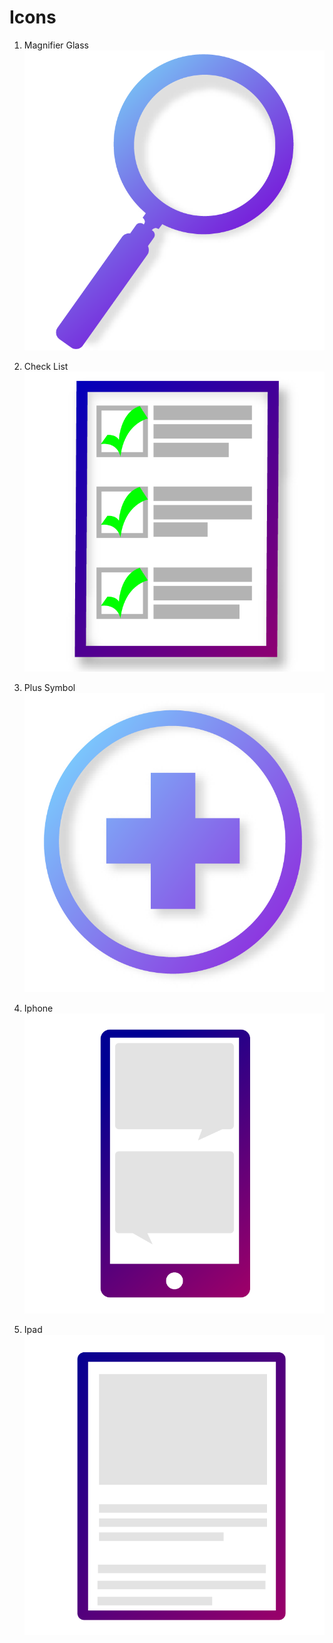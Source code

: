 
# Icons

1. Magnifier Glass
![Magnifier Glass](/Projects/Icons/Icons-1-01.png)


1. Check List
![Check List](/Projects/Icons/Icons-1-02.png)


1. Plus Symbol
![Plus Symbol](/Projects/Icons/Icons-1-03.png)


1. Iphone
![Iphone](/Projects/Icons/Icons-1-04.png)


1. Ipad
![Ipad](/Projects/Icons/Icons-1-05.png)

